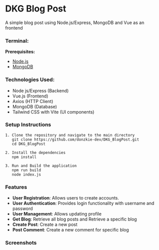 # DKG Blog Post

A simple blog post using Node.js/Express, MongoDB and Vue as an frontend

### Terminal:

**Prerequisites:**

- [Node.js](https://nodejs.org/)
- [MongoDB](https://www.mongodb.com/docs/manual/administration/install-community/)

### Technologies Used:
- Node js/Express (Backend)
- Vue.js (Frontend)
- Axios (HTTP Client)
- MongoDB (Database)
- Tailwind CSS with Vite (UI components)

### Setup Instructions

```
1. Clone the repository and navigate to the main directory
   git clone https://github.com/donzkie-dev/DKG_BlogPost.git
   cd DKG_BlogPost 

2. Install the dependencies
   npm install

3. Run and Build the application
   npm run build
   node index.js
```

### Features
- **User Registration**: Allows users to create accounts.
- **User Authentication**: Provides login functionality with username and password
- **User Management**: Allows updating profile
- **Get Blog**: Retrieve all blog posts and Retrieve a specific blog
- **Create Post**: Create a new post
- **Post Comment**: Create a new comment for specific blog

### Screenshots 


